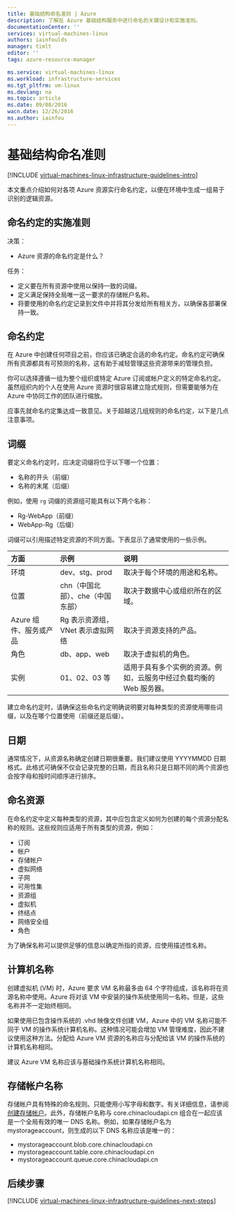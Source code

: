 ```yaml
---
title: 基础结构命名准则 | Azure
description: 了解在 Azure 基础结构服务中进行命名的关键设计和实施准则。
documentationCenter: ''
services: virtual-machines-linux
authors: iainfoulds
manager: timlt
editor: ''
tags: azure-resource-manager

ms.service: virtual-machines-linux
ms.workload: infrastructure-services
ms.tgt_pltfrm: vm-linux
ms.devlang: na
ms.topic: article
ms.date: 09/08/2016
wacn.date: 12/26/2016
ms.author: iainfou
---
```


# 基础结构命名准则

[!INCLUDE [virtual-machines-linux-infrastructure-guidelines-intro](../../includes/virtual-machines-linux-infrastructure-guidelines-intro.md)]

本文重点介绍如何对各项 Azure 资源实行命名约定，以便在环境中生成一组易于识别的逻辑资源。

## 命名约定的实施准则

决策：

- Azure 资源的命名约定是什么？

任务：

- 定义要在所有资源中使用以保持一致的词缀。
- 定义满足保持全局唯一这一要求的存储帐户名称。
- 将要使用的命名约定记录到文件中并将其分发给所有相关方，以确保各部署保持一致。

## 命名约定

在 Azure 中创建任何项目之前，你应该已确定合适的命名约定。命名约定可确保所有资源都具有可预测的名称，这有助于减轻管理这些资源带来的管理负担。

你可以选择遵循一组为整个组织或特定 Azure 订阅或帐户定义的特定命名约定。虽然组织内的个人在使用 Azure 资源时很容易建立隐式规则，但需要能够为在 Azure 中协同工作的团队进行缩放。

应事先就命名约定集达成一致意见。关于超越这几组规则的命名约定，以下是几点注意事项。

## 词缀

要定义命名约定时，应决定词缀将位于以下哪一个位置：

- 名称的开头（前缀）
- 名称的末尾（后缀）

例如，使用 `rg` 词缀的资源组可能具有以下两个名称：

- Rg-WebApp（前缀）
- WebApp-Rg（后缀）

词缀可以引用描述特定资源的不同方面。下表显示了通常使用的一些示例。

| 方面 | 示例 | 说明 |
|:-------------------------------------|:-----------------------------------------------------------------------|:-----------------------------------------------------------------------------------------------------------|
| 环境 | dev、stg、prod | 取决于每个环境的用途和名称。 |
| 位置 | chn（中国北部）、che（中国东部） | 取决于数据中心或组织所在的区域。 |
| Azure 组件、服务或产品 | Rg 表示资源组，VNet 表示虚拟网络 | 取决于资源支持的产品。 |
| 角色 | db、app、web | 取决于虚拟机的角色。 |
| 实例 | 01、02、03 等 | 适用于具有多个实例的资源。例如，云服务中经过负载均衡的 Web 服务器。 |

建立命名约定时，请确保这些命名约定明确说明要对每种类型的资源使用哪些词缀，以及在哪个位置使用（前缀还是后缀）。

## 日期

通常情况下，从资源名称确定创建日期很重要。我们建议使用 YYYYMMDD 日期格式。此格式可确保不仅会记录完整的日期，而且名称只是日期不同的两个资源也会按字母和按时间顺序进行排序。

## 命名资源

在命名约定中定义每种类型的资源，其中应包含定义如何为创建的每个资源分配名称的规则。这些规则应适用于所有类型的资源，例如：

- 订阅
- 帐户
- 存储帐户
- 虚拟网络
- 子网
- 可用性集
- 资源组
- 虚拟机
- 终结点
- 网络安全组
- 角色

为了确保名称可以提供足够的信息以确定所指的资源，应使用描述性名称。

## 计算机名称

创建虚拟机 (VM) 时，Azure 要求 VM 名称最多由 64 个字符组成，该名称将在资源名称中使用。Azure 将对该 VM 中安装的操作系统使用同一名称。但是，这些名称并不一定始终相同。

如果使用已包含操作系统的 .vhd 映像文件创建 VM，Azure 中的 VM 名称可能不同于 VM 的操作系统计算机名称。这种情况可能会增加 VM 管理难度，因此不建议使用这种方法。分配给 Azure VM 资源的名称应与分配给该 VM 的操作系统的计算机名称相同。

建议 Azure VM 名称应该与基础操作系统计算机名称相同。

## 存储帐户名称

存储帐户具有特殊的命名规则。只能使用小写字母和数字。有关详细信息，请参阅[创建存储帐户](../storage/storage-create-storage-account.md#create-a-storage-account)。此外，存储帐户名称与 core.chinacloudapi.cn 组合在一起应该是一个全局有效的唯一 DNS 名称。例如，如果存储帐户名为 mystorageaccount，则生成的以下 DNS 名称应该是唯一的：

- mystorageaccount.blob.core.chinacloudapi.cn
- mystorageaccount.table.core.chinacloudapi.cn
- mystorageaccount.queue.core.chinacloudapi.cn

## <a name="next-steps"></a>后续步骤
[!INCLUDE [virtual-machines-linux-infrastructure-guidelines-next-steps](../../includes/virtual-machines-linux-infrastructure-guidelines-next-steps.md)]

<!---HONumber=Mooncake_Quality_Review_1215_2016-->